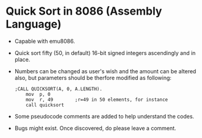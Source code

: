 # Quick Sort in 8086 (Assembly Language)



* Capable with emu8086.

* Quick sort fifty (50, in default) 16-bit signed integers ascendingly and in place.

* Numbers can be changed as user's wish and the amount can be altered also, but parameters should be therfore modified as following:

  ```assembly
  ;CALL QUICKSORT(A, 0, A.LENGTH).
      mov  p, 0
      mov  r, 49		;r=49 in 50 elements, for instance
      call quicksort
  ```

* Some pseudocode comments are added to help understand the codes.

* Bugs might exist. Once discovered, do please leave a comment.